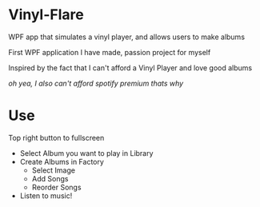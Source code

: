 # Vinyl-Flare

WPF app that simulates a vinyl player, and allows users to make albums 

First WPF application I have made, passion project for myself



Inspired by the fact that I can't afford a Vinyl Player and love good albums

<i>oh yea, I also can't afford spotify premium thats why</i>

# Use
Top right button to fullscreen
- Select Album you want to play in Library
- Create Albums in Factory
  - Select Image
  - Add Songs
  - Reorder Songs
- Listen to music!
